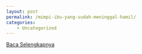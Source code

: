 ```yaml
---
layout: post
permalink: /mimpi-ibu-yang-sudah-meninggal-hamil/
categories:
    - Uncategorized
---
```


[Baca Selengkapnya](/04)